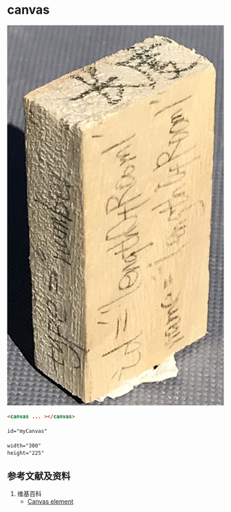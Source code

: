 ﻿# canvas

![](/images/用实体模型表达Web前端开发的基本组件/Form(input)/input01.jpg)

```html
<canvas ... ></canvas>

id="myCanvas" 

width="300" 
height="225"
```

## 参考文献及资料

1. 维基百科
	- [Canvas element](https://en.wikipedia.org/wiki/Canvas_element) 